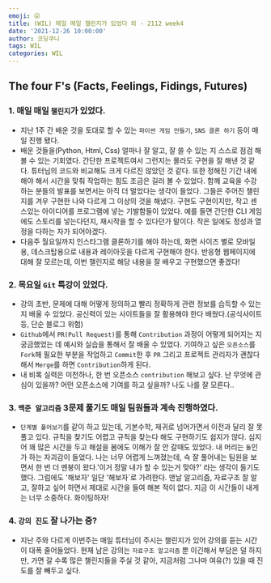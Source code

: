 ```yaml
---
emoji: 😛
title: (WIL) 매일 매일 챌린지가 있었다 외 - 2112 week4
date: '2021-12-26 10:00:00'
author: 코딩쿠니
tags: WIL
categories: WIL
--- 
```


## The four F's (Facts, Feelings, Fidings, Futures)
### 1. 매일 매일 `챌린지`가 있었다.   
* 지난 1주 간 배운 것을 토대로 할 수 있는 `파이썬 게임 만들기`, `SNS 클론 하기` 등이 매일 진행 됐다.
* 배운 것들을(Python, Html, Css) 얼마나 잘 알고, 잘 쓸 수 있는 지 스스로 점검 해 볼 수 있는 기회였다. 간단한 프로젝트여서 그런지는 몰라도 구현을 잘 해낸 것 같다. 튜터님의 코드와 비교해도 크게 다르진 않았던 것 같다. 또한 정해진 기간 내에 해야 해서 시간을 맞춰 작업하는 힘도 조금은 길러 볼 수 있었다. 함께 교육을 수강하는 분들의 발표를 보면서는 아직 더 멀었다는 생각이 들었다. 그들은 주어진 챌린지를 겨우 구현한 나와 다르게 그 이상의 것을 해냈다. 구현도 구현이지만, 작고 센스있는 아이디어를 프로그램에 넣는 기발함들이 있었다. 예를 들면 간단한 CLI 게임에도 스토리를 넣는다던지, 재시작을 할 수 있다던가 말이다. 작은 일에도 정성과 열정을 다하는 자가 되어야겠다.
* 다음주 월요일까지 인스타그램 클론하기를 해야 하는데, 화면 사이즈 별로 모바일용, 데스크탑용으로 내용과 레이아웃을 다르게 구현해야 한다. 반응형 웹페이지에 대해 잘 모르는데, 이번 챌린지로 해당 내용을 잘 배우고 구현했으면 좋겠다!
### 2. 목요일 `Git` 특강이 있었다. 
  * 강의 초반, 문제에 대해 어떻게 정의하고 빨리 정확하게 관련 정보를 습득할 수 있는 지 배울 수 있었다. 공신력이 있는 사이트들을 잘 활용해야 한다 배웠다.(공식사이트 등, 단순 블로그 위험)
  * `Github`에서 `PR(Pull Request)`를 통해 `Contribution` 과정이 어떻게 되어지는 지 궁금했었는 데 예시와 실습을 통해서 잘 배울 수 있었다. 기여하고 싶은 `오픈소스`를 `Fork`해 필요한 부분을 작업하고 `Commit`한 후 `PR` 그리고 프로젝트 관리자가 괜찮다해서 `Merge`를 하면 `Contribution`하게 된다.
  * 내 비록 실력은 미천하나, 한 번 오픈소스 `contribution` 해보고 싶다. 난 무엇에 관심이 있을까? 어떤 오픈소스에 기여를 하고 싶을까? 나도 나를 잘 모른다..
### 3. `백준 알고리즘` 3문제 풀기도 매일 팀원들과 계속 진행하였다.
  * `단계별 풀어보기`를 같이 하고 있는데, 기본수학, 재귀로 넘어가면서 이전과 달리 잘 못 풀고 있다. 규칙을 찾기도 어렵고 규칙을 찾는다 해도 구현하기도 쉽지가 않다. 심지어 꽤 많은 시간을 두고 해설을 봄에도 이해가 잘 안 갈때도 있었다. 내 머리는 `돌`인가 하는 자괴감이 들었다. 나는 너무 어렵게 느껴졌는데, 슥 잘 풀어내는 팀원을 보면서 한 번 더 멘붕이 왔다.'이거 정말 내가 할 수 있는거 맞아?' 라는 생각이 들기도 했다. 그럼에도 '해보자' 일단 '해보자`로 가려한다. 맨날 알고리즘, 자료구조 잘 알고, 잘하고 싶어 하면서 제대로 시간을 들여 해본 적이 없다. 지금 이 시간들이 내게는 너무 소중하다. 화이팅하자!
### 4. `강의 진도` 잘 나가는 중?
  * 지난 주와 다르게 이번주는 매일 튜터님이 주시는 챌린지가 있어 강의를 듣는 시간이 대폭 줄어들었다. 현재 남은 강의는 `자료구조 알고리즘` 뿐 이긴해서 부담은 덜 하지만, 가면 갈 수록 많은 챌린지들을 주실 것 같아, 지금처럼 그나마 여유(?) 있을 때 진도를 잘 빼두고 싶다.


```toc
```
